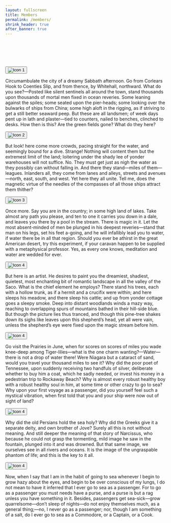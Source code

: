 ```yaml
---
layout: fullscreen
title: Members
permalink: /members/
shrink_header: true
after_banner: true
---
```


<div style="height: 5rem;"></div>

<div class="icon-grid">
  <div class="icon-item">
    <button class="icon-toggle">
      <img src="{{ site.baseurl }}/assets/img/headshots/ensemblemeliora-060.jpg" alt="Icon 1" />
    </button>
    <div class="icon-dropdown">
      <p>Circumambulate the city of a dreamy Sabbath afternoon. Go from Corlears Hook to Coenties Slip, and from thence, by Whitehall, northward. What do you see?—Posted like silent sentinels all around the town, stand thousands upon thousands of mortal men fixed in ocean reveries. Some leaning against the spiles; some seated upon the pier-heads; some looking over the bulwarks of ships from China; some high aloft in the rigging, as if striving to get a still better seaward peep. But these are all landsmen; of week days pent up in lath and plaster—tied to counters, nailed to benches, clinched to desks. How then is this? Are the green fields gone? What do they here?</p>
    </div>
  </div>

  <div class="icon-item">
    <button class="icon-toggle">
      <img src="{{ site.baseurl }}/assets/img/headshots/ensemblemeliora-089.jpg" alt="Icon 2" />
    </button>
    <div class="icon-dropdown">
      <p>But look! here come more crowds, pacing straight for the water, and seemingly bound for a dive. Strange! Nothing will content them but the extremest limit of the land; loitering under the shady lee of yonder warehouses will not suffice. No. They must get just as nigh the water as they possibly can without falling in. And there they stand—miles of them—leagues. Inlanders all, they come from lanes and alleys, streets and avenues—north, east, south, and west. Yet here they all unite. Tell me, does the magnetic virtue of the needles of the compasses of all those ships attract them thither?</p>
    </div>
  </div>

  <div class="icon-item">
    <button class="icon-toggle">
      <img src="{{ site.baseurl }}/assets/img/headshots/ensemblemeliora-090.jpg" alt="Icon 3" />
    </button>
    <div class="icon-dropdown">
      <p>Once more. Say you are in the country; in some high land of lakes. Take almost any path you please, and ten to one it carries you down in a dale, and leaves you there by a pool in the stream. There is magic in it. Let the most absent-minded of men be plunged in his deepest reveries—stand that man on his legs, set his feet a-going, and he will infallibly lead you to water, if water there be in all that region. Should you ever be athirst in the great American desert, try this experiment, if your caravan happen to be supplied with a metaphysical professor. Yes, as every one knows, meditation and water are wedded for ever.</p>
    </div>
  </div>

  <div class="icon-item">
    <button class="icon-toggle">
      <img src="{{ site.baseurl }}/assets/img/headshots/ensemblemeliora-095.jpg" alt="Icon 4" />
    </button>
    <div class="icon-dropdown">
      <p>But here is an artist. He desires to paint you the dreamiest, shadiest, quietest, most enchanting bit of romantic landscape in all the valley of the Saco. What is the chief element he employs? There stand his trees, each with a hollow trunk, as if a hermit and a crucifix were within; and here sleeps his meadow, and there sleep his cattle; and up from yonder cottage goes a sleepy smoke. Deep into distant woodlands winds a mazy way, reaching to overlapping spurs of mountains bathed in their hill-side blue. But though the picture lies thus tranced, and though this pine-tree shakes down its sighs like leaves upon this shepherd’s head, yet all were vain, unless the shepherd’s eye were fixed upon the magic stream before him.</p>
    </div>
  </div>

  <div class="icon-item">
    <button class="icon-toggle">
      <img src="{{ site.baseurl }}/assets/img/headshots/ensemblemeliora-097.jpg" alt="Icon 4" />
    </button>
    <div class="icon-dropdown">
      <p>Go visit the Prairies in June, when for scores on scores of miles you wade knee-deep among Tiger-lilies—what is the one charm wanting?—Water—there is not a drop of water there! Were Niagara but a cataract of sand, would you travel your thousand miles to see it? Why did the poor poet of Tennessee, upon suddenly receiving two handfuls of silver, deliberate whether to buy him a coat, which he sadly needed, or invest his money in a pedestrian trip to Rockaway Beach? Why is almost every robust healthy boy with a robust healthy soul in him, at some time or other crazy to go to sea? Why upon your first voyage as a passenger, did you yourself feel such a mystical vibration, when first told that you and your ship were now out of sight of land? </p>
    </div>
  </div>

  <div class="icon-item">
    <button class="icon-toggle">
      <img src="{{ site.baseurl }}/assets/icons/icon6_oval.jpg" alt="Icon 4" />
    </button>
    <div class="icon-dropdown">
      <p>Why did the old Persians hold the sea holy? Why did the Greeks give it a separate deity, and own brother of Jove? Surely all this is not without meaning. And still deeper the meaning of that story of Narcissus, who because he could not grasp the tormenting, mild image he saw in the fountain, plunged into it and was drowned. But that same image, we ourselves see in all rivers and oceans. It is the image of the ungraspable phantom of life; and this is the key to it all.</p>
    </div>
  </div>

  <div class="icon-item">
    <button class="icon-toggle">
      <img src="{{ site.baseurl }}/assets/icons/icon7_oval.jpg" alt="Icon 4" />
    </button>
    <div class="icon-dropdown">
      <p>Now, when I say that I am in the habit of going to sea whenever I begin to grow hazy about the eyes, and begin to be over conscious of my lungs, I do not mean to have it inferred that I ever go to sea as a passenger. For to go as a passenger you must needs have a purse, and a purse is but a rag unless you have something in it. Besides, passengers get sea-sick—grow quarrelsome—don’t sleep of nights—do not enjoy themselves much, as a general thing;—no, I never go as a passenger; nor, though I am something of a salt, do I ever go to sea as a Commodore, or a Captain, or a Cook.</p>
    </div>
  </div>
</div>
